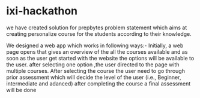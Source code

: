 # ixi-hackathon
we have created solution for prepbytes problem statement which aims at creating personalize course for the students according to their knowledge.

We designed a web app which works in following ways:-
Initially, a web page opens that gives an overview of the all the courses available and as soon as the user get started with the website
the options will be available to the user.
after selecting one option ,the user directed to the page with multiple courses.
After selecting the course the user need to go through prior assessment which will decide the level of the user (i.e., Beginner, intermediate and adanced)
after completing the course a final assessment will be done
